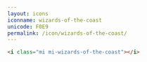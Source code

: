 ```yaml
---
layout: icons
iconname: wizards-of-the-coast
unicode: F0E9
permalink: /icon/wizards-of-the-coast/
---
```


``` html
<i class="mi mi-wizards-of-the-coast"></i>
```
